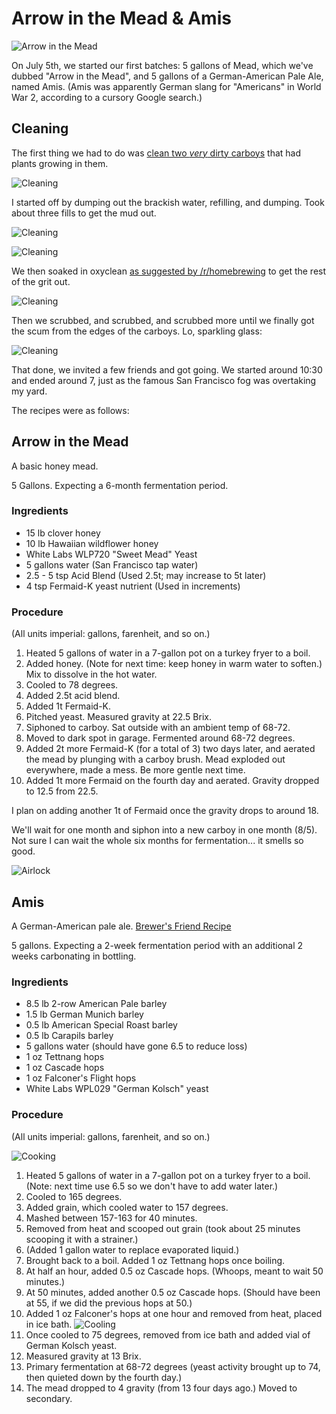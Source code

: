 Arrow in the Mead & Amis
========================

![Arrow in the Mead](https://raw.githubusercontent.com/Olivine-Labs/beer/master/blog/img/2014-07-09/mead.jpg)

On July 5th, we started our first batches: 5 gallons of Mead, which we've
dubbed "Arrow in the Mead", and 5 gallons of a German-American Pale Ale, named
Amis. (Amis was apparently German slang for "Americans" in World War 2,
according to a cursory Google search.)

Cleaning
--------

The first thing we had to do was [clean two *very* dirty carboys](https://github.com/Olivine-Labs/beer/issues/2)
that had plants growing in them.

![Cleaning](https://raw.githubusercontent.com/Olivine-Labs/beer/master/blog/img/2014-07-09/clean01.jpg)

I started off by dumping out the brackish water, refilling, and dumping. Took
about three fills to get the mud out.

![Cleaning](https://raw.githubusercontent.com/Olivine-Labs/beer/master/blog/img/2014-07-09/glug.gif)

![Cleaning](https://raw.githubusercontent.com/Olivine-Labs/beer/master/blog/img/2014-07-09/clean02.jpg)

We then soaked in oxyclean [as suggested by /r/homebrewing](http://www.reddit.com/r/Homebrewing/comments/28vwgl/clean_really_dirty_glass_carboys/)
to get the rest of the grit out.

![Cleaning](https://raw.githubusercontent.com/Olivine-Labs/beer/master/blog/img/2014-07-09/clean03.jpg)

Then we scrubbed, and scrubbed, and scrubbed more until we finally got the scum
from the edges of the carboys. Lo, sparkling glass:

![Cleaning](https://raw.githubusercontent.com/Olivine-Labs/beer/master/blog/img/2014-07-09/clean04.jpg)

That done, we invited a few friends and got going. We started around 10:30 and
ended around 7, just as the famous San Francisco fog was overtaking my yard.

The recipes were as follows:

Arrow in the Mead
-----------------

A basic honey mead.

5 Gallons. Expecting a 6-month fermentation period.

### Ingredients

* 15 lb clover honey
* 10 lb Hawaiian wildflower honey
* White Labs WLP720 "Sweet Mead" Yeast
* 5 gallons water (San Francisco tap water)
* 2.5 - 5 tsp Acid Blend (Used 2.5t; may increase to 5t later)
* 4 tsp Fermaid-K yeast nutrient (Used in increments)

### Procedure

(All units imperial: gallons, farenheit, and so on.)

1. Heated 5 gallons of water in a 7-gallon pot on a turkey fryer to a boil.
2. Added honey. (Note for next time: keep honey in warm water to soften.) Mix
  to dissolve in the hot water.
3. Cooled to 78 degrees.
4. Added 2.5t acid blend.
5. Added 1t Fermaid-K.
6. Pitched yeast. Measured gravity at 22.5 Brix.
7. Siphoned to carboy. Sat outside with an ambient temp of 68-72.
8. Moved to dark spot in garage. Fermented around 68-72 degrees.
9. Added 2t more Fermaid-K (for a total of 3) two days later, and aerated the
  mead by plunging with a carboy brush. Mead exploded out everywhere, made a
  mess. Be more gentle next time.
10. Added 1t more Fermaid on the fourth day and aerated. Gravity dropped to
  12.5 from 22.5.

I plan on adding another 1t of Fermaid once the gravity drops to around 18.

We'll wait for one month and siphon into a new carboy in one month (8/5). Not
sure I can wait the whole six months for fermentation... it smells so good.

![Airlock](https://raw.githubusercontent.com/Olivine-Labs/beer/master/blog/img/2014-07-09/airlock.gif)

Amis
----

A German-American pale ale. [Brewer's Friend Recipe](http://www.brewersfriend.com/homebrew/recipe/view/146316/amis)

5 gallons. Expecting a 2-week fermentation period with an additional 2 weeks
carbonating in bottling.

### Ingredients

* 8.5 lb 2-row American Pale barley
* 1.5 lb German Munich barley
* 0.5 lb American Special Roast barley
* 0.5 lb Carapils barley
* 5 gallons water (should have gone 6.5 to reduce loss)
* 1 oz Tettnang hops
* 1 oz Cascade hops
* 1 oz Falconer's Flight hops
* White Labs WPL029 "German Kolsch" yeast

### Procedure

(All units imperial: gallons, farenheit, and so on.)

![Cooking](https://raw.githubusercontent.com/Olivine-Labs/beer/master/blog/img/2014-07-09/cooking01.jpg)

1. Heated 5 gallons of water in a 7-gallon pot on a turkey fryer to a boil.
   (Note: next time use 6.5 so we don't have to add water later.)
2. Cooled to 165 degrees.
3. Added grain, which cooled water to 157 degrees.
4. Mashed between 157-163 for 40 minutes.
5. Removed from heat and scooped out grain (took about 25 minutes scooping it
  with a strainer.)
6. (Added 1 gallon water to replace evaporated liquid.)
7. Brought back to a boil. Added 1 oz Tettnang hops once boiling.
9. At half an hour, added 0.5 oz Cascade hops. (Whoops, meant to wait 50
  minutes.)
9. At 50 minutes, added another 0.5 oz Cascade hops. (Should have been at 55,
  if we did the previous hops at 50.)
10. Added 1 oz Falconer's hops at one hour and removed from heat, placed in ice bath.
  ![Cooling](https://raw.githubusercontent.com/Olivine-Labs/beer/master/blog/img/2014-07-09/cooling.jpg)
11. Once cooled to 75 degrees, removed from ice bath and added vial of German
  Kolsch yeast.
12. Measured gravity at 13 Brix.
13. Primary fermentation at 68-72 degrees (yeast activity brought up to 74,
  then quieted down by the fourth day.)
14. The mead dropped to 4 gravity (from 13 four days ago.) Moved to secondary.

